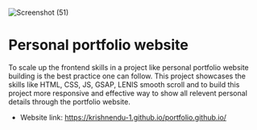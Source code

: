 ![Screenshot (51)](https://github.com/Krishnendu-1/portfolio.github.io/assets/116032373/963f8d76-408f-45fe-94be-4bca9feec637)
# Personal portfolio website
To scale up the frontend skills in a project like personal portfolio website building is the best practice one can follow. This project showcases the skills like HTML, CSS, JS, GSAP, LENIS smooth scroll and to build this project more responsive and effective way to show all relevent personal details through the portfolio website.
* Website link: https://krishnendu-1.github.io/portfolio.github.io/
